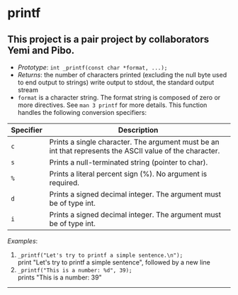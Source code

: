 
# printf
This project is a pair project by collaborators Yemi and Pibo.
--

- *Prototype*: `int _printf(const char *format, ...);` 
- *Returns*: the number of characters printed (excluding the null byte used to end output to strings)
write output to stdout, the standard output stream
- `format` is a character string. The format string is composed of zero or more directives. See `man 3 printf` for more details.
   This function handles the following conversion specifiers:
  
| Specifier  | Description |
|------------|-------------|
| `c`        | Prints a single character. The argument must be an int that represents the ASCII value of the character.|
| `s`        | Prints a null-terminated string (pointer to char).|
| `%`        | Prints a literal percent sign (%). No argument is required.|
| `d`        | Prints a signed decimal integer. The argument must be of type int.|
| `i`        | Prints a signed decimal integer. The argument must be of type int. |


*Examples*:

1. `_printf("Let's try to printf a simple sentence.\n");` <br>print "Let's try to printf a simple sentence", followed by a new line
2. `_printf("This is a number: %d", 39);` <br> prints "This is a number: 39"
--- 

